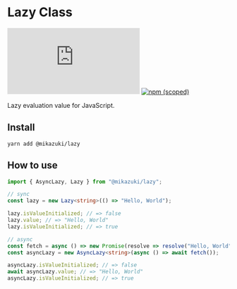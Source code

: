 # Lazy Class

[![GitHub](https://img.shields.io/github/license/mika-f/lazy-class.js?style=flat-square)](./LICENSE)
[![npm (scoped)](https://img.shields.io/npm/v/@mikazuki/lazy-class?style=flat-square)](https://www.npmjs.com/package/@mikazuki/lazy)

Lazy evaluation value for JavaScript.

## Install

```
yarn add @mikazuki/lazy
```

## How to use

```typescript
import { AsyncLazy, Lazy } from "@mikazuki/lazy";

// sync
const lazy = new Lazy<string>(() => "Hello, World");

lazy.isValueInitialized; // => false
lazy.value; // => "Hello, World"
lazy.isValueInitialized; // => true

// async
const fetch = async () => new Promise(resolve => resolve("Hello, World"));
const asyncLazy = new AsyncLazy<string>(async () => await fetch());

asyncLazy.isValueInitialized; // => false
await asyncLazy.value; // => "Hello, World"
asyncLazy.isValueInitialized; // => true
```
